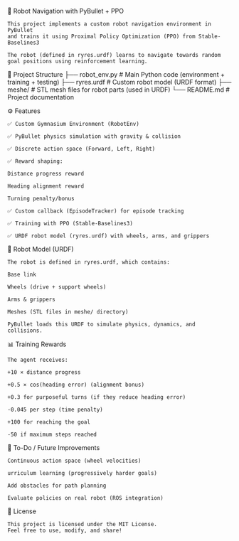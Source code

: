 🦾 Robot Navigation with PyBullet + PPO

    This project implements a custom robot navigation environment in PyBullet
    and trains it using Proximal Policy Optimization (PPO) from Stable-Baselines3

    The robot (defined in ryres.urdf) learns to navigate towards random goal positions using reinforcement learning.

📂 Project Structure
    ├── robot_env.py        # Main Python code (environment + training + testing)
    ├── ryres.urdf          # Custom robot model (URDF format)
    ├── meshe/              # STL mesh files for robot parts (used in URDF)
    └── README.md           # Project documentation

⚙️ Features

    ✅ Custom Gymnasium Environment (RobotEnv)

    ✅ PyBullet physics simulation with gravity & collision

    ✅ Discrete action space (Forward, Left, Right)

    ✅ Reward shaping:

    Distance progress reward

    Heading alignment reward

    Turning penalty/bonus

    ✅ Custom callback (EpisodeTracker) for episode tracking

    ✅ Training with PPO (Stable-Baselines3)

    ✅ URDF robot model (ryres.urdf) with wheels, arms, and grippers

🤖 Robot Model (URDF)

    The robot is defined in ryres.urdf, which contains:

    Base link

    Wheels (drive + support wheels)

    Arms & grippers

    Meshes (STL files in meshe/ directory)

    PyBullet loads this URDF to simulate physics, dynamics, and collisions.

📊 Training Rewards

    The agent receives:
 
    +10 × distance progress

    +0.5 × cos(heading error) (alignment bonus)

    +0.3 for purposeful turns (if they reduce heading error)

    -0.045 per step (time penalty)

    +100 for reaching the goal

    -50 if maximum steps reached


📌 To-Do / Future Improvements

    Continuous action space (wheel velocities)

    urriculum learning (progressively harder goals)

    Add obstacles for path planning

    Evaluate policies on real robot (ROS integration)

📜 License

    This project is licensed under the MIT License.
    Feel free to use, modify, and share!
